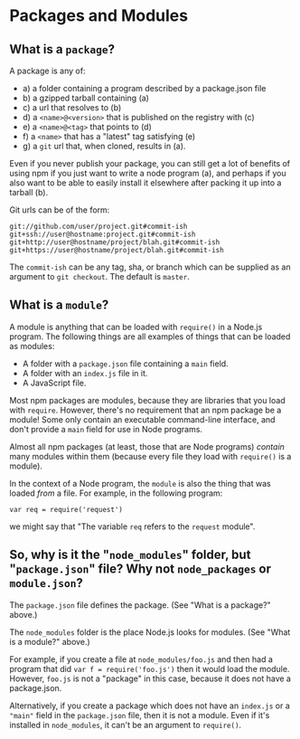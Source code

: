 <!--
title: 04 - Packages
featured: true
-->

# Packages and Modules

## What is a `package`?

A package is any of:

* a) a folder containing a program described by a package.json file
* b) a gzipped tarball containing (a)
* c) a url that resolves to (b)
* d) a `<name>@<version>` that is published on the registry with (c)
* e) a `<name>@<tag>` that points to (d)
* f) a `<name>` that has a "latest" tag satisfying (e)
* g) a `git` url that, when cloned, results in (a).

Even if you never publish your package, you can still get a lot of
benefits of using npm if you just want to write a node program (a), and
perhaps if you also want to be able to easily install it elsewhere
after packing it up into a tarball (b).

Git urls can be of the form:

    git://github.com/user/project.git#commit-ish
    git+ssh://user@hostname:project.git#commit-ish
    git+http://user@hostname/project/blah.git#commit-ish
    git+https://user@hostname/project/blah.git#commit-ish

The `commit-ish` can be any tag, sha, or branch which can be supplied as
an argument to `git checkout`.  The default is `master`.

## What is a `module`?

A module is anything that can be loaded with `require()` in a Node.js
program.  The following things are all examples of things that can be
loaded as modules:

* A folder with a `package.json` file containing a `main` field.
* A folder with an `index.js` file in it.
* A JavaScript file.

Most npm packages are modules, because they are libraries that you
load with `require`.  However, there's no requirement that an npm
package be a module!  Some only contain an executable command-line
interface, and don't provide a `main` field for use in Node programs.

Almost all npm packages (at least, those that are Node programs)
*contain* many modules within them (because every file they load with
`require()` is a module).

In the context of a Node program, the `module` is also the thing that
was loaded *from* a file.  For example, in the following program:

    var req = require('request')

we might say that "The variable `req` refers to the `request` module".

## So, why is it the "`node_modules`" folder, but "`package.json`" file?  Why not `node_packages` or `module.json`?

The `package.json` file defines the package.  (See "What is a
package?" above.)

The `node_modules` folder is the place Node.js looks for modules.
(See "What is a module?" above.)

For example, if you create a file at `node_modules/foo.js` and then
had a program that did `var f = require('foo.js')` then it would load
the module.  However, `foo.js` is not a "package" in this case,
because it does not have a package.json.

Alternatively, if you create a package which does not have an
`index.js` or a `"main"` field in the `package.json` file, then it is
not a module.  Even if it's installed in `node_modules`, it can't be
an argument to `require()`.
